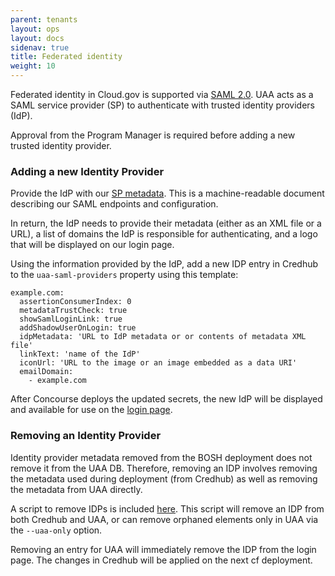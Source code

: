 ```yaml
---
parent: tenants
layout: ops
layout: docs
sidenav: true
title: Federated identity
weight: 10
---
```


Federated identity in Cloud.gov is supported via [SAML 2.0](https://en.wikipedia.org/wiki/SAML_2.0).  UAA acts as a SAML service provider (SP) to authenticate with trusted identity providers (IdP).

Approval from the Program Manager is required before adding a new trusted identity provider.

### Adding a new Identity Provider

Provide the IdP with our [SP metadata](https://login.fr.cloud.gov/saml/metadata).  This is a machine-readable document describing our SAML endpoints and configuration.

In return, the IdP needs to provide their metadata (either as an XML file or a URL), a list of domains the IdP is responsible for authenticating, and a logo that will be displayed on our login page.

Using the information provided by the IdP, add a new IDP entry in Credhub to the `uaa-saml-providers` property using this template:

    example.com:
      assertionConsumerIndex: 0
      metadataTrustCheck: true
      showSamlLoginLink: true
      addShadowUserOnLogin: true
      idpMetadata: 'URL to IdP metadata or or contents of metadata XML file'
      linkText: 'name of the IdP'
      iconUrl: 'URL to the image or an image embedded as a data URI'
      emailDomain:
        - example.com

After Concourse deploys the updated secrets, the new IdP will be displayed and available for use on the [login page](https://login.fr.cloud.gov).


### Removing an Identity Provider

Identity provider metadata removed from the BOSH deployment does not remove it from the UAA DB. Therefore, removing an IDP involves removing the metadata used during deployment (from Credhub) as well as removing the metadata from UAA directly. 

A script to remove IDPs is included [here](https://github.com/cloud-gov/cg-scripts/blob/master/uaa/remove-idp.sh). This script will remove an IDP from both Credhub and UAA, or can remove orphaned elements only in UAA via the `--uaa-only` option. 

Removing an entry for UAA will immediately remove the IDP from the login page. The changes in Credhub will be applied on the next cf deployment.
